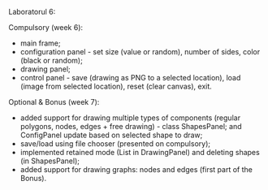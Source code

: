 Laboratorul 6:

Compulsory (week 6):
- main frame;
- configuration panel - set size (value or random), number of sides, color (black or random);
- drawing panel;
- control panel - save (drawing as PNG to a selected location), load (image from selected location), reset (clear canvas), exit.

Optional & Bonus (week 7):
- added support for drawing multiple types of components (regular polygons, nodes, edges + free drawing) - class ShapesPanel; and ConfigPanel update based on selected shape to draw;
- save/load using file chooser (presented on compulsory);
- implemented retained mode (List<Shape> in DrawingPanel) and deleting shapes (in ShapesPanel);
- added support for drawing graphs: nodes and edges (first part of the Bonus).
